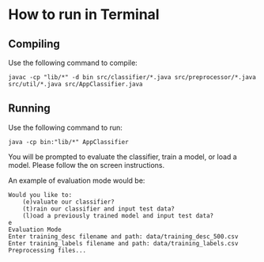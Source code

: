 # How to run in Terminal

## Compiling

Use the following command to compile:

```
javac -cp "lib/*" -d bin src/classifier/*.java src/preprocessor/*.java src/util/*.java src/AppClassifier.java
```

## Running

Use the following command to run:

```
java -cp bin:"lib/*" AppClassifier
```

You will be prompted to evaluate the classifier, train a model, or load a model. Please follow the on screen instructions.

An example of evaluation mode would be:

```
Would you like to:
    (e)valuate our classifier?
    (t)rain our classifier and input test data?
    (l)oad a previously trained model and input test data?
e
Evaluation Mode
Enter training_desc filename and path: data/training_desc_500.csv
Enter training_labels filename and path: data/training_labels.csv
Preprocessing files...
```
